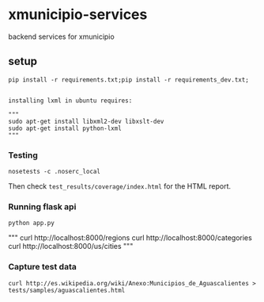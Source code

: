 xmunicipio-services
===================
backend services for xmunicipio

## setup

	pip install -r requirements.txt;pip install -r requirements_dev.txt;


	installing lxml in ubuntu requires:

	"""
	sudo apt-get install libxml2-dev libxslt-dev
	sudo apt-get install python-lxml
	"""

### Testing

```
nosetests -c .noserc_local
```

Then check `test_results/coverage/index.html` for the HTML report.


### Running flask api

```
python app.py
```

"""
curl http://localhost:8000/regions
curl http://localhost:8000/categories
curl http://localhost:8000/us/cities
"""


### Capture test data

```
curl http://es.wikipedia.org/wiki/Anexo:Municipios_de_Aguascalientes > tests/samples/aguascalientes.html
```
